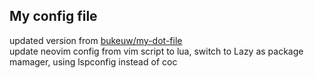 ## My config file
updated version from [bukeuw/my-dot-file](https://github.com/bukeuw/my-dot-file)<br>
update neovim config from vim script to lua, switch to Lazy as package mamager, using lspconfig instead of coc
